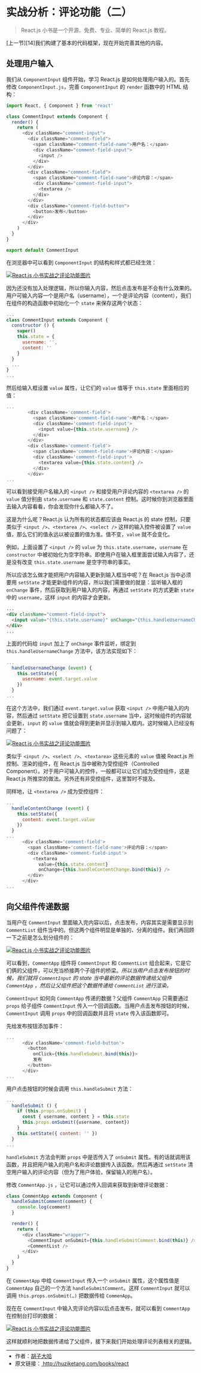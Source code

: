 # 实战分析：评论功能（二）

> React.js 小书是一个开源、免费、专业、简单的 React.js 教程。

[上一节][14]我们构建了基本的代码框架，现在开始完善其他的内容。

## 处理用户输入

我们从 `ComponentInput` 组件开始，学习 React.js 是如何处理用户输入的。首先修改 `ComponentInput.js`，完善 `ComponentInput` 的 `render` 函数中的 HTML 结构：

```javascript
import React, { Component } from 'react'

class CommentInput extends Component {
  render() {
    return (
      <div className="comment-input">
        <div className="comment-field">
          <span className="comment-field-name">用户名：</span>
          <div className="comment-field-input">
            <input />
          </div>
        </div>
        <div className="comment-field">
          <span className="comment-field-name">评论内容：</span>
          <div className="comment-field-input">
            <textarea />
          </div>
        </div>
        <div className="comment-field-button">
          <button>发布</button>
        </div>
      </div>
    )
  }
}

export default CommentInput
```

在浏览器中可以看到 `ComponentInput` 的结构和样式都已经生效：

<a href="http://huzidaha.github.io/static/assets/img/posts/E384080A-1876-4C76-B2B8-940D3EB2E774.png" target="_blank">![React.js 小书实战之评论功能图片](http://huzidaha.github.io/static/assets/img/posts/E384080A-1876-4C76-B2B8-940D3EB2E774.png)</a>

因为还没有加入处理逻辑，所以你输入内容，然后点击发布是不会有什么效果的。用户可输入内容一个是用户名（username），一个是评论内容（content），我们在组件的构造函数中初始化一个 `state` 来保存这两个状态：

```javascript
...
class CommentInput extends Component {
  constructor () {
    super()
    this.state = {
      username: '',
      content: ''
    }
  }
  ...
}
...
```

然后给输入框设置 `value` 属性，让它们的 `value` 值等于 `this.state` 里面相应的值：

```javascript
...
        <div className='comment-field'>
          <span className='comment-field-name'>用户名：</span>
          <div className='comment-field-input'>
            <input value={this.state.username} />
          </div>
        </div>
        <div className='comment-field'>
          <span className='comment-field-name'>评论内容：</span>
          <div className='comment-field-input'>
            <textarea value={this.state.content} />
          </div>
        </div>
...
```

可以看到接受用户名输入的 `<input />` 和接受用户评论内容的 `<textarea />` 的 `value` 值分别由 `state.username` 和 `state.content` 控制。这时候你到浏览器里面去输入内容看看，你会发现你什么都输入不了。

这是为什么呢？React.js 认为所有的状态都应该由 React.js 的 state 控制，只要类似于 `<input />`、`<textarea />`、`<select />` 这样的输入控件被设置了 `value` 值，那么它们的值永远以被设置的值为准。值不变，`value` 就不会变化。

例如，上面设置了 `<input />` 的 `value` 为 `this.state.username`，`username` 在 `constructor` 中被初始化为空字符串。即使用户在输入框里面尝试输入内容了，还是没有改变 `this.state.username` 是空字符串的事实。

所以应该怎么做才能把用户内容输入更新到输入框当中呢？在 React.js 当中必须要用 `setState` 才能更新组件的内容，所以我们需要做的就是：监听输入框的 `onChange` 事件，然后获取到用户输入的内容，再通过 `setState` 的方式更新 `state` 中的 `username`，这样 `input` 的内容才会更新。

```html
...
<div className="comment-field-input">
  <input value="{this.state.username}" onChange="{this.handleUsernameChange.bind(this)}" />
</div>
...
```

上面的代码给 `input` 加上了 `onChange` 事件监听，绑定到 `this.handleUsernameChange` 方法中，该方法实现如下：

```javascript
...
  handleUsernameChange (event) {
    this.setState({
      username: event.target.value
    })
  }
...
```

在这个方法中，我们通过 `event.target.value` 获取 `<input />` 中用户输入的内容，然后通过 `setState` 把它设置到 `state.username` 当中，这时候组件的内容就会更新，`input` 的 `value` 值就会得到更新并显示到输入框内。这时候输入已经没有问题了：

<a href="http://huzidaha.github.io/static/assets/img/posts/10C463F1-26E4-4E05-8945-9B56D5F68CDD.png" target="_blank">![React.js 小书实战之评论功能图片](http://huzidaha.github.io/static/assets/img/posts/10C463F1-26E4-4E05-8945-9B56D5F68CDD.png)</a>

类似于 `<input />`、`<select />`、`<textarea>` 这些元素的 `value` 值被 React.js 所控制、渲染的组件，在 React.js 当中被称为受控组件（Controlled Component）。对于用户可输入的控件，一般都可以让它们成为受控组件，这是 React.js 所推崇的做法。另外还有非受控组件，这里暂时不提及。

同样地，让 `<textarea />` 成为受控组件：

```javascript
...
  handleContentChange (event) {
    this.setState({
      content: event.target.value
    })
  }
...
      <div className='comment-field'>
        <span className='comment-field-name'>评论内容：</span>
        <div className='comment-field-input'>
          <textarea
            value={this.state.content}
            onChange={this.handleContentChange.bind(this)} />
        </div>
      </div>
...
```

## 向父组件传递数据

当用户在 `CommentInput` 里面输入完内容以后，点击发布，内容其实是需要显示到 `CommentList` 组件当中的。但这两个组件明显是单独的、分离的组件。我们再回顾一下之前是怎么划分组件的：

<a href="http://huzidaha.github.io/static/assets/img/posts/DAFA784B-6AD3-474B-9A87-316E5741DED6.png" target="_blank">![React.js 小书实战之评论功能图片](http://huzidaha.github.io/static/assets/img/posts/DAFA784B-6AD3-474B-9A87-316E5741DED6.png)</a>

可以看到，`CommentApp` 组件将 `CommentInput` 和 `CommentList` 组合起来，它是它们俩的父组件，可以充当桥接两个子组件的桥梁。_所以当用户点击发布按钮的时候，我们就将 `CommentInput` 的 state 当中最新的评论数据传递给父组件 `CommentApp` ，然后让父组件把这个数据传递给 `CommentList` 进行渲染。_

`CommentInput` 如何向 `CommentApp` 传递的数据？父组件 `CommentApp` 只需要通过 `props` 给子组件 `CommentInput` 传入一个回调函数。当用户点击发布按钮的时候，`CommentInput` 调用 `props` 中的回调函数并且将 `state` 传入该函数即可。

先给发布按钮添加事件：

```javascript
...
      <div className='comment-field-button'>
        <button
          onClick={this.handleSubmit.bind(this)}>
          发布
        </button>
      </div>
...
```

用户点击按钮的时候会调用 `this.handleSubmit` 方法：

```javascript
...
  handleSubmit () {
    if (this.props.onSubmit) {
      const { username, content } = this.state
      this.props.onSubmit({username, content})
    }
    this.setState({ content: '' })
  }
...
```

`handleSubmit` 方法会判断 `props` 中是否传入了 `onSubmit` 属性。有的话就调用该函数，并且把用户输入的用户名和评论数据传入该函数。然后再通过 `setState` 清空用户输入的评论内容（但为了用户体验，保留输入的用户名）。

修改 `CommentApp.js` ，让它可以通过传入回调来获取到新增评论数据：

```javascript
class CommentApp extends Component {
  handleSubmitComment(comment) {
    console.log(comment)
  }

  render() {
    return (
      <div className="wrapper">
        <CommentInput onSubmit={this.handleSubmitComment.bind(this)} />
        <CommentList />
      </div>
    )
  }
}
```

在 `CommentApp` 中给 `CommentInput` 传入一个 `onSubmit` 属性，这个属性值是 `CommentApp` 自己的一个方法 `handleSubmitComment`。这样 `CommentInput` 就可以调用 `this.props.onSubmit(…)` 把数据传给 `CommenApp`。

现在在 `CommentInput` 中输入完评论内容以后点击发布，就可以看到 `CommentApp` 在控制台打印的数据：

<a href="http://huzidaha.github.io/static/assets/img/posts/7F15DF0A-1DC8-436A-98F4-E6072DCD78BE.png" target="_blank">![React.js 小书实战之评论功能图片](http://huzidaha.github.io/static/assets/img/posts/7F15DF0A-1DC8-436A-98F4-E6072DCD78BE.png)</a>

这样就顺利地把数据传递给了父组件，接下来我们开始处理评论列表相关的逻辑。

---

<ul style='font-size: 14px; margin-top: -10px;'>
  <li>
    作者：<a href="https://www.zhihu.com/people/hu-zi-da-ha" target="_blank">胡子大哈</a>
  </li>
  <li>
    原文链接：<a href="http://huziketang.com/books/react"> http://huziketang.com/books/react </a>
  </li>
</ul>
